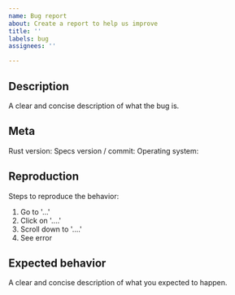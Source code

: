 ```yaml
---
name: Bug report
about: Create a report to help us improve
title: ''
labels: bug
assignees: ''

---
```


## Description

A clear and concise description of what the bug is.

## Meta

Rust version:
Specs version / commit:
Operating system:

## Reproduction

Steps to reproduce the behavior:
1. Go to '...'
2. Click on '....'
3. Scroll down to '....'
4. See error

## Expected behavior

A clear and concise description of what you expected to happen.
